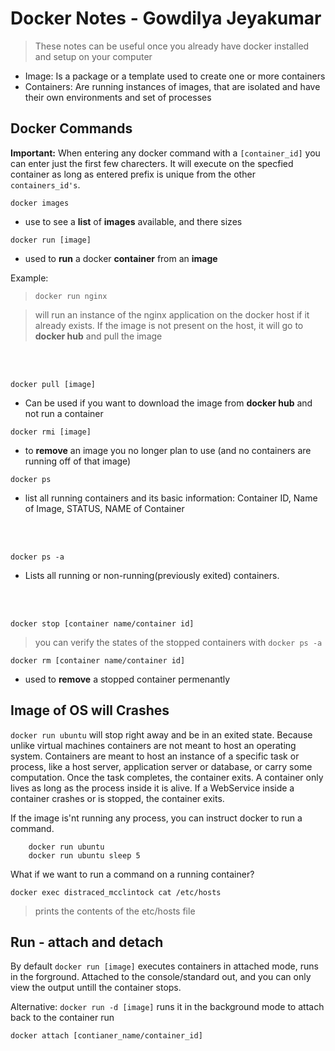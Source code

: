 #  Docker Notes - Gowdilya Jeyakumar
>These notes can be useful once you already have docker installed and setup on your computer

* Image: Is a package or a template used to create one or more containers
* Containers: Are running instances of images, that are isolated and have their own environments and set of processes

## Docker Commands

**Important:** When entering any docker command with a `[container_id]` you can enter just the first few charecters. It will execute on the specfied container as long as entered prefix is unique from the other `containers_id's`.

`docker images`
* use to see a **list** of **images** available, and there sizes

`docker run [image]`
 * used to **run** a docker **container** from an **image**

Example:
        
>`docker run nginx`

> will run an instance of the nginx application on the docker host if it already exists. If the image is not present on the host, it will go to **docker hub** and pull the image
<br/>
<br/>

`docker pull [image]`
* Can be used if you want to download the image from **docker hub** and not run a container

`docker rmi [image]`
* to **remove** an image you no longer plan to use (and no containers are running off of that image)

`docker ps`

* list all running containers and its basic information: Container ID, Name of Image, STATUS, NAME of Container
<br/>
<br/>
   
`docker ps -a`

* Lists all running or non-running(previously exited) containers.
<br/>
<br/>

`docker stop [container name/container id]`
>you can verify the states of the stopped containers with `docker ps -a`

`docker rm [container name/container id]`
* used to **remove** a stopped container permenantly


## Image of OS will Crashes
`docker run ubuntu` will stop right away and be in an exited state.
Because unlike virtual machines containers are not meant to host an operating system. Containers are meant to host an instance of a specific task or process, like a host server, application server or database, or carry some computation. Once the task completes, the container exits. A container only lives as long as the process inside it is alive. If a WebService inside a container crashes or is stopped, the container exits.

If the image is'nt running any process, you can instruct docker to run a command.

        docker run ubuntu
        docker run ubuntu sleep 5

What if we want to run a command on a running container?

    docker exec distraced_mcclintock cat /etc/hosts
> prints the contents of the etc/hosts file

## Run - attach and detach
By default `docker run [image]` executes containers in attached mode, runs in the forground. Attached to the console/standard out, and you can only view the output untill the container stops.

Alternative: `docker run -d [image]` runs it in the background mode
to attach back to the container run 

    docker attach [contianer_name/container_id]